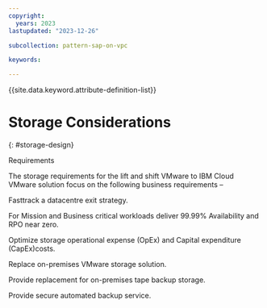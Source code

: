 ```yaml
---
copyright:
  years: 2023
lastupdated: "2023-12-26"

subcollection: pattern-sap-on-vpc

keywords:

---
```


{{site.data.keyword.attribute-definition-list}}

# Storage Considerations

{: \#storage-design}

Requirements

The storage requirements for the lift and shift VMware to IBM Cloud VMware solution focus on the following business requirements –

Fasttrack a datacentre exit strategy.

For Mission and Business critical workloads deliver 99.99% Availability and RPO near zero.

Optimize storage operational expense (OpEx) and Capital expenditure (CapEx)costs.

Replace on-premises VMware storage solution.

Provide replacement for on-premises tape backup storage.

Provide secure automated backup service.

